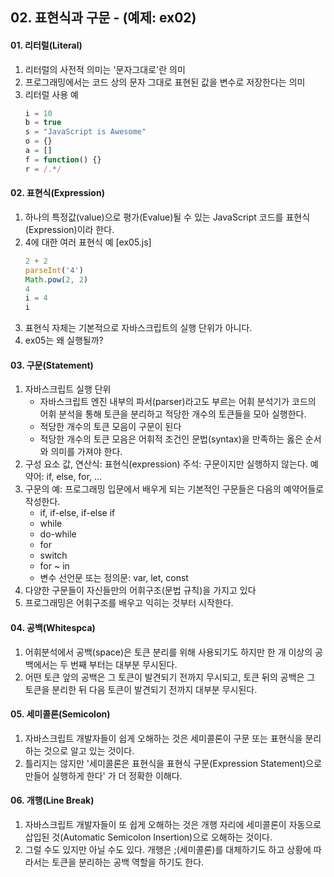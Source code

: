 ## 02. 표현식과 구문  - (예제: ex02)

#### 01. 리터럴(Literal)
1. 리터럴의 사전적 의미는 '문자그대로'란 의미
2. 프로그래밍에서는 코드 상의 문자 그대로 표현된 값을 변수로 저장한다는 의미
3. 리터럴 사용 예
    ```JavaScript
    i = 10
    b = true
    s = "JavaScript is Awesome"
    o = {}
    a = []
    f = function() {}
    r = /.*/
    ```

#### 02. 표현식(Expression)
1. 하나의 특정값(value)으로 평가(Evalue)될 수 있는 JavaScript 코드를 표현식(Expression)이라 한다. 
2. 4에 대한 여러 표현식 예 [ex05.js]
    ```JavaScript
    2 + 2
    parseInt('4')
    Math.pow(2, 2)
    4
    i = 4
    i
    ```
3. 표현식 자체는 기본적으로 자바스크립트의 실행 단위가 아니다.
4. ex05는 왜 실행될까?

#### 03. 구문(Statement)
1. 자바스크립트 실행 단위
   - 자바스크립트 엔진 내부의 파서(parser)라고도 부르는 어휘 분석기가 코드의 어휘 분석을 통해 토큰을 분리하고 적당한 개수의 토큰들을 모아 실행한다.
   - 적당한 개수의 토큰 모음이 구문이 된다
   - 적당한 개수의 토큰 모음은 어휘적 조건인 문법(syntax)을 만족하는 옳은 순서와 의미를 가져야 한다.
2. 구성 요소
    값, 연산식: 표현식(expression)
    주석: 구문이지만 실행하지 않는다.
    예약어: if, else, for, ...
3. 구문의 예: 프로그래밍 입문에서 배우게 되는 기본적인 구문들은 다음의 예약어들로 작성한다.
   - if, if-else, if-else if
   - while
   - do-while
   - for
   - switch
   - for ~ in
   - 변수 선언문 또는 정의문: var, let, const
4. 다양한 구문들이 자신들만의 어휘구조(문법 규칙)을 가지고 있다
5. 프로그래밍은 어휘구조를 배우고 익히는 것부터 시작한다.
   
#### 04. 공백(Whitespca)
1. 어휘분석에서 공백(space)은 토큰 분리를 위해 사용되기도 하지만 한 개 이상의 공백에서는 두 번째 부터는 대부분 무시된다.
2. 어떤 토큰 앞의 공백은 그 토큰이 발견되기 전까지 무시되고, 토큰 뒤의 공백은 그 토큰을 분리한 뒤 다음 토큰이 발견되기 전까지 대부분 무시된다.

#### 05. 세미콜론(Semicolon)
1. 자바스크립트 개발자들이 쉽게 오해하는 것은 세미콜론이 구문 또는 표현식을 분리하는 것으로 알고 있는 것이다.
2. 틀리지는 않지만 '세미콜론은 표현식을 표현식 구문(Expression Statement)으로 만들어 실행하게 한다' 가 더 정확한 이해다.

#### 06. 개행(Line Break)
1. 자바스크립트 개발자들이 또 쉽게 오해하는 것은 개행 자리에 세미콜론이 자동으로 삽입된 것(Automatic Semicolon Insertion)으로 오해하는 것이다.
2. 그럴 수도 있지만 아닐 수도 있다. 개행은 ;(세미콜론)를 대체하기도 하고 상황에 따라서는 토큰을 분리하는 공백 역할을 하기도 한다.
